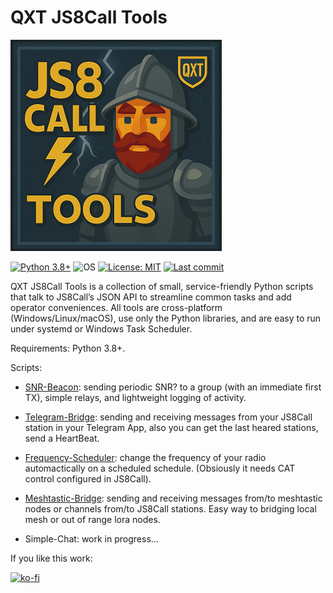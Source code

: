 # QXT JS8Call Tools

![Logo](QXT-JS8Call-Tools-small.png)

<!-- Badges -->
[![Python 3.8+](https://img.shields.io/badge/Python-3.8%2B-3776AB?logo=python&logoColor=white)](#)
![OS](https://img.shields.io/badge/OS-Windows%20|%20Linux%20|%20macOS-000000)
[![License: MIT](https://img.shields.io/badge/License-MIT-yellow.svg)](LICENSE)
[![Last commit](https://img.shields.io/github/last-commit/QuixoteSystems/QXT-JS8Call-Tools)](https://github.com/QuixoteSystems/QXT-JS8Call-Tools/commits/main)


QXT JS8Call Tools is a collection of small, service-friendly Python scripts that talk to JS8Call’s JSON API to streamline common tasks and add operator conveniences. All tools are cross-platform (Windows/Linux/macOS), use only the Python libraries, and are easy to run under systemd or Windows Task Scheduler.

Requirements: Python 3.8+.

Scripts:
- [SNR-Beacon](https://github.com/QuixoteSystems/QXT-JS8Call-Tools/tree/main/SNR-Beacon): sending periodic SNR? to a group (with an immediate first TX), simple relays, and lightweight logging of activity. 

- [Telegram-Bridge](https://github.com/QuixoteSystems/QXT-JS8Call-Tools/tree/main/Telegram-Bridge): sending and receiving messages from your JS8Call station in your Telegram App, also you can get the last heared stations, send a HeartBeat.

- [Frequency-Scheduler](https://github.com/QuixoteSystems/QXT-JS8Call-Tools/tree/main/Frequency-Scheduler): change the frequency of your radio automactically on a scheduled schedule. (Obsiously it needs CAT control configured in JS8Call).

- [Meshtastic-Bridge](https://github.com/QuixoteSystems/QXT-JS8Call-Tools/tree/main/Meshtastic-Bridge): sending and receiving messages from/to meshtastic nodes or channels from/to JS8Call stations. Easy way to bridging local mesh or out of range lora nodes.

- Simple-Chat: work in progress...

  
If you like this work:

[![ko-fi](https://ko-fi.com/img/githubbutton_sm.svg)](https://ko-fi.com/M4M81CV1EX)
